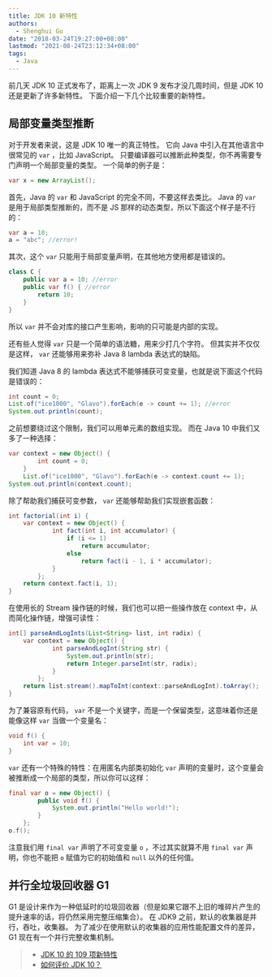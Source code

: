```yaml
---
title: JDK 10 新特性
authors:
  - Shenghui Gu
date: "2018-03-24T19:27:00+08:00"
lastmod: "2021-08-24T23:12:34+08:00"
tags:
  - Java
---
```


前几天 JDK 10 正式发布了，距离上一次 JDK 9 发布才没几周时间，但是 JDK 10 还是更新了许多新特性。
下面介绍一下几个比较重要的新特性。

<!-- more -->

## 局部变量类型推断

对于开发者来说，这是 JDK 10 唯一的真正特性。
它向 Java 中引入在其他语言中很常见的 `var` ，比如 JavaScript。
只要编译器可以推断此种类型，你不再需要专门声明一个局部变量的类型。
一个简单的例子是：

```java
var x = new ArrayList();
```

首先，Java 的 `var` 和 JavaScript 的完全不同，不要这样去类比。
Java 的 `var` 是用于局部类型推断的，而不是 JS 那样的动态类型，所以下面这个样子是不行的：

```java
var a = 10;
a = "abc"; //error!
```

其次，这个 `var` 只能用于局部变量声明，在其他地方使用都是错误的。

```java
class C {
    public var a = 10; //error
    public var f() { //error
        return 10;
    }
}
```

所以 `var` 并不会对库的接口产生影响，影响的只可能是内部的实现。

还有些人觉得 `var` 只是一个简单的语法糖，用来少打几个字符。
但其实并不仅仅是这样， `var` 还能够用来弥补 Java 8 lambda 表达式的缺陷。

我们知道 Java 8 的 lambda 表达式不能够捕获可变变量，也就是说下面这个代码是错误的：

```java
int count = 0;
List.of("ice1000", "Glavo").forEach(e -> count += 1); //error
System.out.println(count);
```

之前想要绕过这个限制，我们可以用单元素的数组实现。
而在 Java 10 中我们又多了一种选择：

```java
var context = new Object() {
        int count = 0;
    }
    List.of("ice1000", "Glavo").forEach(e -> context.count += 1);
System.out.println(context.count);
```

除了帮助我们捕获可变参数， `var` 还能够帮助我们实现嵌套函数：

```java
int factorial(int i) {
    var context = new Object() {
            int fact(int i, int accumulator) {
                if (i <= 1)
                    return accumulator;
                else
                    return fact(i - 1, i * accumulator);
            }
        };
    return context.fact(i, 1);
}
```

在使用长的 Stream 操作链的时候，我们也可以把一些操作放在 context 中，从而简化操作链，增强可读性：

```java
int[] parseAndLogInts(List<String> list, int radix) {
    var context = new Object() {
            int parseAndLogInt(String str) {
                System.out.println(str);
                return Integer.parseInt(str, radix);
            }
        };
    return list.stream().mapToInt(context::parseAndLogInt).toArray();
}
```

为了兼容原有代码， `var` 不是一个关键字，而是一个保留类型，这意味着你还是能像这样 `var` 当做一个变量名：

```java
void f() {
    int var = 10;
}
```

`var` 还有一个特殊的特性：在用匿名内部类初始化 `var` 声明的变量时，这个变量会被推断成一个局部的类型，所以你可以这样：

```java
final var o = new Object() {
        public void f() {
            System.out.println("Hello world!");
        }
    };
o.f();
```

注意我们用 `final var` 声明了不可变变量 `o` ，不过其实就算不用 `final var` 声明，你也不能把 `o` 赋值为它的初始值和 `null` 以外的任何值。

## 并行全垃圾回收器 G1

G1 是设计来作为一种低延时的垃圾回收器（但是如果它跟不上旧的堆碎片产生的提升速率的话，将仍然采用完整压缩集合）。
在 JDK9 之前，默认的收集器是并行，吞吐，收集器。
为了减少在使用默认的收集器的应用性能配置文件的差异，G1 现在有一个并行完整收集机制。

> - [JDK 10 的 109 项新特性](http://www.ajiatech.com/news/industryNews/828.html)
> - [如何评价 JDK 10？](https://www.zhihu.com/question/269244201/answer/347062385)
